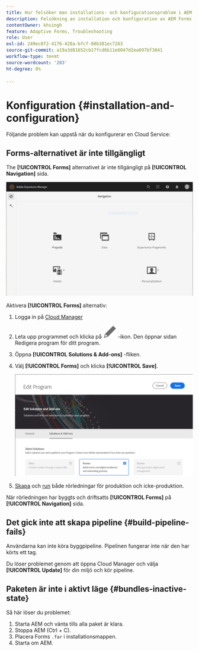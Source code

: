 ```yaml
---
title: Hur felsöker man installations- och konfigurationsproblem i AEM Forms as a Cloud Service miljö?
description: Felsökning av installation och konfiguration av AEM Forms as a Cloud Service miljö.
contentOwner: khsingh
feature: Adaptive Forms, Troubleshooting
role: User
exl-id: 249ec8f2-4176-428a-bfcf-80b381ec7263
source-git-commit: a19a3d81652cb17fcd6b11e6047d2ea697bf3041
workflow-type: tm+mt
source-wordcount: '203'
ht-degree: 0%

---
```


# Konfiguration {#installation-and-configuration}

Följande problem kan uppstå när du konfigurerar en Cloud Service:

## Forms-alternativet är inte tillgängligt

The **[!UICONTROL Forms]** alternativet är inte tillgängligt på **[!UICONTROL Navigation]** sida.

![Forms-alternativet är inte tillgängligt](assets/installation-configuration-forms-option-unavailable-troubleshooting.png)

Aktivera **[!UICONTROL Forms]** alternativ:

1. Logga in på [Cloud Manager](https://experience.adobe.com/)
1. Leta upp programmet och klicka på ![Forms-alternativet är inte tillgängligt](assets/Smock_Edit_18_N.svg) -ikon. Den öppnar sidan Redigera program för ditt program.
1. Öppna **[!UICONTROL Solutions & Add-ons]** -fliken.
1. Välj **[!UICONTROL Forms]** och klicka **[!UICONTROL Save]**.

   ![Välj alternativet Forms](assets/installation-configuration-select-forms-option.png)
1. [Skapa](https://experienceleague.adobe.com/docs/experience-manager-cloud-manager/using/how-to-use/configuring-pipeline.html?lang=en#how-to-use) och [run](https://experienceleague.adobe.com/docs/experience-manager-cloud-manager/using/how-to-use/deploying-code.html) både rörledningar för produktion och icke-produktion.

När rörledningen har byggts och driftsatts **[!UICONTROL Forms]** på **[!UICONTROL Navigation]** sida.

<!--  
## Environment creation fails {#environment-creation-fails}

Users are unable to create an [!DNL AEM Forms] as a Cloud Service environment. The environment creation fails after running for some time.

A missing profile can lead to environment creation failure. Check that the profile exists in Admin Console. If the profile does not exist, perform the following steps to create the profile:

1. Log in to [Admin Console](https://adminconsole.adobe.com/). Use Adobe ID of administrator provisioned to use Automated Forms Conversion Service to login. Do not any other ID or Federated ID to login.
1. Click the **[!UICONTROL Automated Forms Conversion Service]** option.
1. Click **[!UICONTROL New Profile]** in the Products tab.
1. Specify Name, Display Name, and Description for the profile. Click **[!UICONTROL Done]**. A profile is created.

If the profile exists and issues still persist, contact Adobe Support. -->

## Det gick inte att skapa pipeline {#build-pipeline-fails}

Användarna kan inte köra byggpipeline. Pipelinen fungerar inte när den har körts ett tag.

Du löser problemet genom att öppna Cloud Manager och välja **[!UICONTROL Update]** för din miljö och kör pipeline.


## Paketen är inte i aktivt läge {#bundles-inactive-state}

Så här löser du problemet:

1. Starta AEM och vänta tills alla paket är klara.
1. Stoppa AEM (Ctrl + C).
1. Placera Forms `.far` i installationsmappen.
1. Starta om AEM.